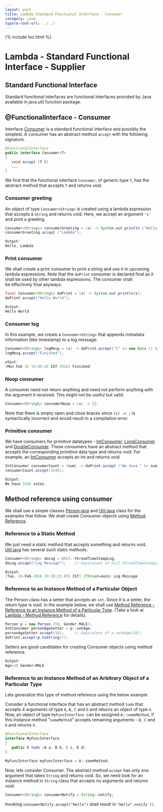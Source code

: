 ```yaml
---
layout: post
title: Lambda Standard Functional Interface - Consumer  
category: java
typora-root-url: ../../
---
```


{% include toc.html %}

# Lambda - Standard Functional Interface - Supplier  

  
  

## Standard Functional Interface

Standard functional interfaces are functional interfaces provided by Java available in java.util.function package.  

## @FunctionalInterface - Consumer

Interface [Consumer](https://docs.oracle.com/javase/8/docs/api/java/util/function/Consumer.html) is a standard functional interface and possibly the simplest. A consumer has an abstract method `accept` with the following signature.  
```java
@FunctionalInterface  
public interface Consumer<T>  
{  
   void accept (T t)  
   ...  
}
```
We find that the functional interface `Consumer`, of generic type `T`, has the abstract method that accepts `T` and returns void.

### Consumer greeting  

An object of type `Consumer<String>` is created using a lambda expression that accepts a `String` and returns void. Here, we accept an argument `'s'` and print a greeting.
```java
Consumer<String\> consumerGreeting = (s) -> System.out.println ("Hello, " \+ s);  
consumerGreeting.accept ("Lambda");
```
```java
Output:  
Hello, Lambda
```

### Print consumer

We shall create a print consumer to print a string and use it in upcoming lambda expressions. Note that the `doPrint` consumer is declared final as it shall be used by other lambda expressions. The consumer shall be effectively final anyways.  
```java
final Consumer<String\> doPrint = (s) -> System.out.println(s);  
doPrint.accept("Hello World");
```
```java
Output:  
Hello World
```

### Consumer log

In this example, we create a `Consumer<String>` that appends metadata information (like timestamp) to a log message.  
```java
Consumer<String\> logMesg = (s) -> doPrint.accept("[" \+ new Date () \+ "] " \+ s);  
logMesg.accept("Finished");
```
```java
utput:  
[Mon Feb 15 19:05:45 IST 2016] Finished
```

### Noop consumer

A consumer need not return anything and need not perform anything with the argument it received. This might not be useful but valid.  
```java
Consumer<String\> consumerNoop = (s) -> {};
```
Note that there is empty open and close braces since `(s) -> ;` is syntactically incorrect and would result in a compilation error.  

### Primitive consumer

We have consumers for primitive datatypes - [IntConsumer](https://docs.oracle.com/javase/8/docs/api/java/util/function/IntConsumer.html), [LongConsumer](https://docs.oracle.com/javase/8/docs/api/java/util/function/LongConsumer.html) and [DoubleConsumer](https://docs.oracle.com/javase/8/docs/api/java/util/function/DoubleConsumer.html). These consumers have an abstract method that accepts the corresponding primitive data type and returns void. For example, an [IntConsumer](https://docs.oracle.com/javase/8/docs/api/java/util/function/IntConsumer.html) accepts an int and returns void.
```java
IntConsumer consumerCount = (num) -> doPrint.accept ("We have " \+ num + " votes.");  
consumerCount.accept(3245);
```
```java
Output:  
We have 3245 votes.
```

## Method reference using consumer

We shall use a simple classes [Person.java](https://blogs.oracle.com/brewing-tests/resource/lambda/Person.java) and [Util.java](https://blogs.oracle.com/brewing-tests/resource/lambda/Util.java) class for the examples that follow. We shall create Consumer objects using [Method Reference](https://blogs.oracle.com/brewing-tests/entry/lambda_method_reference).  

### Reference to a Static Method

We just need a static method that accepts something and returns void. [Util.java](https://blogs.oracle.com/brewing-tests/resource/lambda/Util.java) has several such static methods.  
```java
Consumer<String\> doLog = Util::threadTimeStampLog;  
doLog.accept("Log Message");    // Equivalent of Util.threadTimeStampLog("Log Message")
```
```java
Output:  
[Tue, 16-Feb-2016 10:28:23.855 IST] [Thread=main] Log Message  

```

### Reference to an Instance Method of a Particular Object  

The Person class has a setter that accepts an `int`. Since it is a setter, the return type is void. In the example below, we shall use [Method Reference - Reference to an Instance Method of a Particular Type](https://blogs.oracle.com/brewing-tests/entry/lambda_method_reference). (Take a look at [Lambda - Method Reference](https://blogs.oracle.com/brewing-tests/entry/lambda_method_reference) for details).  
```java
Person p = new Person (50, Gender.MALE);  
IntConsumer personAgeSetter = p::setAge;  
personAgeSetter.accept(18);     // Equivalent of p.setAage(18);  
doPrint.accept(p.toString());
```
Setters are good candidates for creating Consumer objects using method reference.  
  
```java
Output:  
Age=18 Gender=MALE  

```

### Reference to an Instance Method of an Arbitrary Object of a Particular Type

Lets generalize this type of method reference using the below example.  
  
Consider a functional interface that has an abstract method `todo` that accepts 4 arguments of type `A`, `B,` `C` and `D` and returns an object of type `X`. Now, an object of type `MyFuncInterface`  can be assigned `A::someMethod`, if this instance method "`someMethod`" accepts remaining arguments - `B,` `C` and `D` and returns `X`.
```java
@FunctionalInterface  
interface MyFuncInterface  
{  
   public X todo (A a, B b, C c, D d)  
}  
  
MyFuncInterface myFuncInterface = A::someMethod;
```
Now, lets consider Consumer<String>. The abstract method `accept` has only one argument that takes `String` and returns void. So, we need look for an instance method in `String` class that accepts no arguments and returns void.  
```java
Consumer<String\> consumerNotify = String::notify;
```
Invoking `consumerNotify.accept("Hello")` shall result in `"Hello".notify ()`